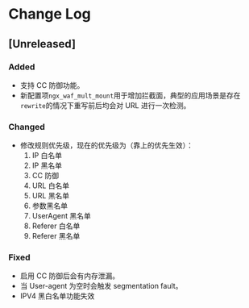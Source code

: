 # Change Log

## [Unreleased]

### Added

+ 支持 CC 防御功能。
+ 新配置项`ngx_waf_mult_mount`用于增加拦截面，典型的应用场景是存在`rewrite`的情况下重写前后均会对 URL 进行一次检测。

### Changed

+ 修改规则优先级，现在的优先级为（靠上的优先生效）：
    1. IP 白名单
    2. IP 黑名单
    3. CC 防御
    4. URL 白名单
    5. URL 黑名单
    6. 参数黑名单
    7. UserAgent 黑名单
    8. Referer 白名单
    9. Referer 黑名单

### Fixed

+ 启用 CC 防御后会有内存泄漏。
+ 当 User-agent 为空时会触发 segmentation fault。
+ IPV4 黑白名单功能失效

